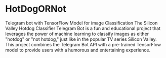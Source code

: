 # HotDogORNot
Telegram bot with TensorFlow Model for image Classification
The Silicon Valley Hotdog Classifier Telegram Bot is a fun and educational project that leverages the power of machine learning to classify images as either "hotdog" or "not hotdog," just like in the popular TV series Silicon Valley. This project combines the Telegram Bot API with a pre-trained TensorFlow model to provide users with a humorous and entertaining experience.

